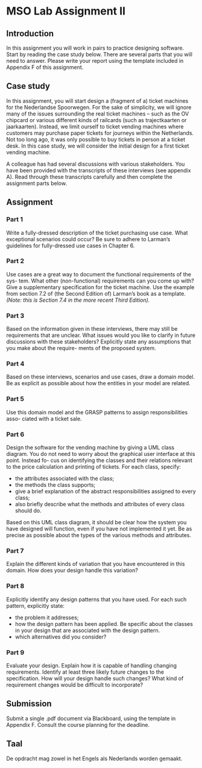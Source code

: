 # MSO Lab Assignment II

## Introduction
In this assignment you will work in pairs to practice designing software. Start by reading the case study below. There are several parts that you will need to answer. Please write your report using the template included in Appendix F of this assignment.

## Case study
In this assignment, you will start design a (fragment of a) ticket machines for the Nederlandse Spoorwegen. For the sake of simplicity, we will ignore many of the issues surrounding the real ticket machines – such as the OV chipcard or various different kinds of railcards (such as trajectkaarten or jaarkaarten). Instead, we limit ourself to ticket vending machines where customers may purchase paper tickets for journeys within the Netherlands. Not too long ago, it was only possible to buy tickets in person at a ticket desk. In this case study, we will consider the initial design for a first ticket vending machine.

A colleague has had several discussions with various stakeholders. You have been provided with the transcripts of these interviews (see appendix A). Read through these transcripts carefully and then complete the assignment parts below.

## Assignment

### Part 1

Write a fully-dressed description of the ticket purchasing use case. What exceptional scenarios could occur? Be sure to adhere to Larman’s guidelines for fully-dressed use cases in Chapter 6.

### Part 2

Use cases are a great way to document the functional requirements of the sys- tem. What other (non-functional) requirements can you come up with? Give a supplementary specification for the ticket machine. Use the example from section 7.2 of (the Second Edition of) Larman’s book as a template. *(Note: this is Section 7.4 in the more recent Third Edition).*

### Part 3

Based on the information given in these interviews, there may still be requirements that are unclear. What issues would you like to clarify in future discussions with these stakeholders? Explicitly state any assumptions that you make about the require- ments of the proposed system.

### Part 4

Based on these interviews, scenarios and use cases, draw a domain model. Be as explicit as possible about how the entities in your model are related.

### Part 5

Use this domain model and the GRASP patterns to assign responsibilities asso- ciated with a ticket sale.

### Part 6

Design the software for the vending machine by giving a UML class diagram. You do not need to worry about the graphical user interface at this point. Instead fo- cus on identifying the classes and their relations relevant to the price calculation and printing of tickets. For each class, specify:
- the attributes associated with the class;
- the methods the class supports;
- give a brief explanation of the abstract responsibilities assigned to every class;
- also briefly describe what the methods and attributes of every class should do.

Based on this UML class diagram, it should be clear how the system you have designed will function, even if you have not implemented it yet. Be as precise as possible about the types of the various methods and attributes.

### Part 7
Explain the different kinds of variation that you have encountered in this domain. How does your design handle this variation?

### Part 8

Explicitly identify any design patterns that you have used. For each such pattern, explicitly state:
- the problem it addresses;
- how the design pattern has been applied. Be specific about the classes in your design that are associated with the design pattern.
- which alternatives did you consider?

### Part 9

Evaluate your design. Explain how it is capable of handling changing requirements. Identify at least three likely future changes to the specification. How will your design handle such changes? What kind of requirement changes would be difficult to incorporate?

## Submission
Submit a single .pdf document via Blackboard, using the template in Appendix F. Consult the course planning for the deadline.

## Taal
De opdracht mag zowel in het Engels als Nederlands worden gemaakt.